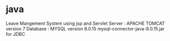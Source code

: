 # java
Leave Mangement System using jsp and Servlet  Server : APACHE TOMCAT version 7  Database : MYSQL version 8.0.15  mysql-connector-java-8.0.15.jar for JDBC
